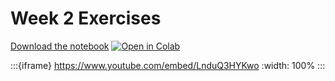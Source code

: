 # Week 2 Exercises

[Download the notebook](https://github.com/neuro4ml/exercises/blob/main/w2-synapses-networks/w2-synapses-networks.ipynb)
[![Open in Colab](https://colab.research.google.com/assets/colab-badge.svg)](https://colab.research.google.com/github/neuro4ml/exercises/blob/main/w2-synapses-networks/w2-synapses-networks.ipynb)

:::{iframe} https://www.youtube.com/embed/LnduQ3HYKwo
:width: 100%
:::